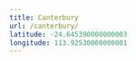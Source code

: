 ```yaml
---
title: Canterbury
url: /canterbury/
latitude: -24.645390000000003
longitude: 113.92530000000001
---
```

